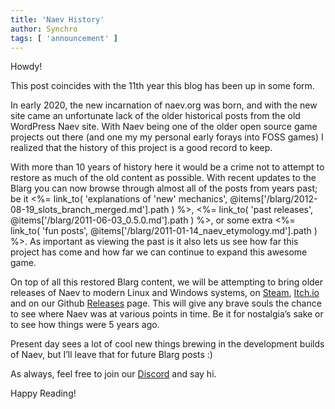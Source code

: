 ```yaml
---
title: 'Naev History'
author: Synchro
tags: [ 'announcement' ]
---
```


Howdy! 

This post coincides with the 11th year this blog has been up in some form. 

In early 2020, the new incarnation of naev.org was born, and with the new site came an unfortunate lack of the older historical posts from the old WordPress Naev site. With Naev being one of the older open source game projects out there (and one my my personal early forays into FOSS games) I realized that the history of this project is a good record to keep. 

With more than 10 years of history here it would be a crime not to attempt to restore as much of the old content as possible. With recent updates to the Blarg you can now browse through almost all of the posts from years past; be it <%= link_to( 'explanations of \'new\' mechanics', @items['/blarg/2012-08-19_slots_branch_merged.md'].path ) %>, <%= link_to( 'past releases', @items['/blarg/2011-06-03_0.5.0.md'].path ) %>, or some extra <%= link_to( 'fun posts', @items['/blarg/2011-01-14_naev_etymology.md'].path ) %>. As important as viewing the past is it also lets us see how far this project has come and how far we can continue to expand this awesome game.

On top of all this restored Blarg content, we will be attempting to bring older releases of Naev to modern Linux and Windows systems, on [Steam](https://store.steampowered.com/app/598530/Naev/), [Itch.io](https://naev.itch.io/naev) and on our Github [Releases](https://github.com/naev/naev/releases/) page. This will give any brave souls the chance to see where Naev was at various points in time. Be it for nostalgia’s sake or to see how things were 5 years ago.

Present day sees a lot of cool new things brewing in the development builds of Naev, but I’ll leave that for future Blarg posts :) 

As always, feel free to join our [Discord](https://discord.com/invite/nd2M5BR) and say hi.

Happy Reading!
